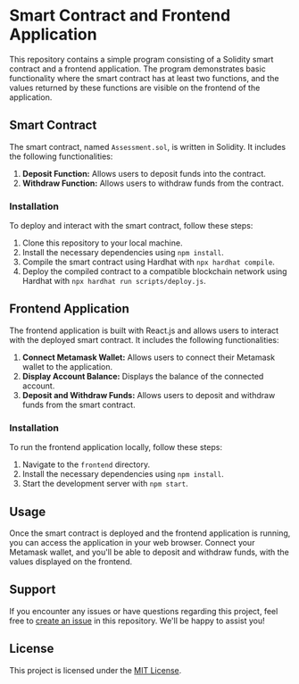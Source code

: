 # Smart Contract and Frontend Application

This repository contains a simple program consisting of a Solidity smart contract and a frontend application. The program demonstrates basic functionality where the smart contract has at least two functions, and the values returned by these functions are visible on the frontend of the application.

## Smart Contract

The smart contract, named `Assessment.sol`, is written in Solidity. It includes the following functionalities:

1. **Deposit Function:** Allows users to deposit funds into the contract.
2. **Withdraw Function:** Allows users to withdraw funds from the contract.

### Installation

To deploy and interact with the smart contract, follow these steps:

1. Clone this repository to your local machine.
2. Install the necessary dependencies using `npm install`.
3. Compile the smart contract using Hardhat with `npx hardhat compile`.
4. Deploy the compiled contract to a compatible blockchain network using Hardhat with `npx hardhat run scripts/deploy.js`.

## Frontend Application

The frontend application is built with React.js and allows users to interact with the deployed smart contract. It includes the following functionalities:

1. **Connect Metamask Wallet:** Allows users to connect their Metamask wallet to the application.
2. **Display Account Balance:** Displays the balance of the connected account.
3. **Deposit and Withdraw Funds:** Allows users to deposit and withdraw funds from the smart contract.

### Installation

To run the frontend application locally, follow these steps:

1. Navigate to the `frontend` directory.
2. Install the necessary dependencies using `npm install`.
3. Start the development server with `npm start`.

## Usage

Once the smart contract is deployed and the frontend application is running, you can access the application in your web browser. Connect your Metamask wallet, and you'll be able to deposit and withdraw funds, with the values displayed on the frontend.

## Support

If you encounter any issues or have questions regarding this project, feel free to [create an issue](link-to-issues-page) in this repository. We'll be happy to assist you!

## License

This project is licensed under the [MIT License](link-to-license-file).
